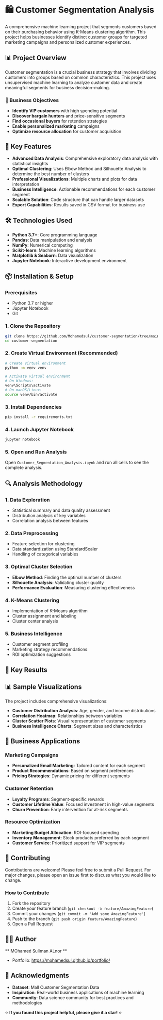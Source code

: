 # 🛍️ Customer Segmentation Analysis

A comprehensive machine learning project that segments customers based on their purchasing behavior using K-Means clustering algorithm. This project helps businesses identify distinct customer groups for targeted marketing campaigns and personalized customer experiences.

## 📊 Project Overview

Customer segmentation is a crucial business strategy that involves dividing customers into groups based on common characteristics. This project uses unsupervised machine learning to analyze customer data and create meaningful segments for business decision-making.

### 🎯 Business Objectives
- **Identify VIP customers** with high spending potential
- **Discover bargain hunters** and price-sensitive segments  
- **Find occasional buyers** for retention strategies
- **Enable personalized marketing** campaigns
- **Optimize resource allocation** for customer acquisition

## 🚀 Key Features

- **Advanced Data Analysis**: Comprehensive exploratory data analysis with statistical insights
- **Optimal Clustering**: Uses Elbow Method and Silhouette Analysis to determine the best number of clusters
- **Professional Visualizations**: Multiple charts and plots for data interpretation
- **Business Intelligence**: Actionable recommendations for each customer segment
- **Scalable Solution**: Code structure that can handle larger datasets
- **Export Capabilities**: Results saved in CSV format for business use


## 🛠️ Technologies Used

- **Python 3.7+**: Core programming language
- **Pandas**: Data manipulation and analysis
- **NumPy**: Numerical computing
- **Scikit-learn**: Machine learning algorithms
- **Matplotlib & Seaborn**: Data visualization
- **Jupyter Notebook**: Interactive development environment

## 📦 Installation & Setup

### Prerequisites
- Python 3.7 or higher
- Jupyter Notebook
- Git

### 1. Clone the Repository
```bash
git clone https://github.com/Mohamedsul/customer-segmentation/tree/main
cd customer-segmentation
```

### 2. Create Virtual Environment (Recommended)
```bash
# Create virtual environment
python -m venv venv

# Activate virtual environment
# On Windows:
venv\Scripts\activate
# On macOS/Linux:
source venv/bin/activate
```

### 3. Install Dependencies
```bash
pip install -r requirements.txt
```

### 4. Launch Jupyter Notebook
```bash
jupyter notebook
```

### 5. Open and Run Analysis
Open `Customer_Segmentation_Analysis.ipynb` and run all cells to see the complete analysis.



## 🔍 Analysis Methodology

### 1. **Data Exploration**
- Statistical summary and data quality assessment
- Distribution analysis of key variables
- Correlation analysis between features

### 2. **Data Preprocessing** 
- Feature selection for clustering
- Data standardization using StandardScaler
- Handling of categorical variables

### 3. **Optimal Cluster Selection**
- **Elbow Method**: Finding the optimal number of clusters
- **Silhouette Analysis**: Validating cluster quality
- **Performance Evaluation**: Measuring clustering effectiveness

### 4. **K-Means Clustering**
- Implementation of K-Means algorithm
- Cluster assignment and labeling
- Cluster center analysis

### 5. **Business Intelligence**
- Customer segment profiling
- Marketing strategy recommendations
- ROI optimization suggestions

## 🎯 Key Results

## 📊 Sample Visualizations

The project includes comprehensive visualizations:

- **Customer Distribution Analysis**: Age, gender, and income distributions
- **Correlation Heatmap**: Relationships between variables
- **Cluster Scatter Plots**: Visual representation of customer segments
- **Business Intelligence Charts**: Segment sizes and characteristics

## 💼 Business Applications

### Marketing Campaigns
- **Personalized Email Marketing**: Tailored content for each segment
- **Product Recommendations**: Based on segment preferences
- **Pricing Strategies**: Dynamic pricing for different segments

### Customer Retention
- **Loyalty Programs**: Segment-specific rewards
- **Customer Lifetime Value**: Focused investment in high-value segments
- **Churn Prevention**: Early intervention for at-risk segments

### Resource Optimization
- **Marketing Budget Allocation**: ROI-focused spending
- **Inventory Management**: Stock products preferred by each segment
- **Customer Service**: Prioritized support for VIP segments


## 🤝 Contributing

Contributions are welcome! Please feel free to submit a Pull Request. For major changes, please open an issue first to discuss what you would like to change.

### How to Contribute
1. Fork the repository
2. Create your feature branch (`git checkout -b feature/AmazingFeature`)
3. Commit your changes (`git commit -m 'Add some AmazingFeature'`)
4. Push to the branch (`git push origin feature/AmazingFeature`)
5. Open a Pull Request


## 👨‍💻 Author

** MOhamed Suliman ALnor **
- Portfolio: https://mohamedsul.github.io/portfolio/

## 🙏 Acknowledgments

- **Dataset**: Mall Customer Segmentation Data
- **Inspiration**: Real-world business applications of machine learning
- **Community**: Data science community for best practices and methodologies



⭐ **If you found this project helpful, please give it a star!** ⭐
